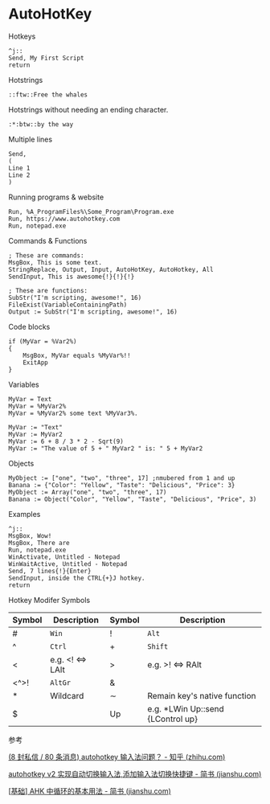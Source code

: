 # AutoHotKey



Hotkeys

```
^j::
Send, My First Script
return
```

Hotstrings

```
::ftw::Free the whales
```

Hotstrings without needing an ending character.

```
:*:btw::by the way
```

Multiple lines

```
Send,
(
Line 1
Line 2
)
```

Running programs & website

```
Run, %A_ProgramFiles%\Some_Program\Program.exe
Run, https://www.autohotkey.com
Run, notepad.exe
```

Commands & Functions

```
; These are commands:
MsgBox, This is some text.
StringReplace, Output, Input, AutoHotKey, AutoHotkey, All
SendInput, This is awesome{!}{!}{!}

; These are functions:
SubStr("I'm scripting, awesome!", 16)
FileExist(VariableContainingPath)
Output := SubStr("I'm scripting, awesome!", 16)
```

Code blocks

```
if (MyVar = %Var2%)
{
    MsgBox, MyVar equals %MyVar%!!
    ExitApp
}
```

Variables

```
MyVar = Text
MyVar = %MyVar2%
MyVar = %MyVar2% some text %MyVar3%.

MyVar := "Text"
MyVar := MyVar2
MyVar := 6 + 8 / 3 * 2 - Sqrt(9)
MyVar := "The value of 5 + " MyVar2 " is: " 5 + MyVar2
```

Objects

```
MyObject := ["one", "two", "three", 17] ;nmubered from 1 and up
Banana := {"Color": "Yellow", "Taste": "Delicious", "Price": 3}
MyObject := Array("one", "two", "three", 17)
Banana := Object("Color", "Yellow", "Taste", "Delicious", "Price", 3)
```





Examples

```
^j::
MsgBox, Wow!
MsgBox, There are
Run, notepad.exe
WinActivate, Untitled - Notepad
WinWaitActive, Untitled - Notepad
Send, 7 lines{!}{Enter}
SendInput, inside the CTRL{+}J hotkey.
return
```



Hotkey Modifer Symbols

| Symbol | Description                    | Symbol | Description                       |
| ------ | ------------------------------ | ------ | --------------------------------- |
| #      | `Win`                          | !      | `Alt`                             |
| ^      | `Ctrl`                         | +      | `Shift`                           |
| <      | e.g. <! $\Leftrightarrow$ LAlt | >      | e.g. >! $\Leftrightarrow$ RAlt    |
| <^>!   | `AltGr`                        | &      |                                   |
| *      | Wildcard                       | $\sim$ | Remain key's native function      |
| $      |                                | Up     | e.g. *LWin Up::send {LControl up} |





参考

[(8 封私信 / 80 条消息) autohotkey 输入法问题？ - 知乎 (zhihu.com)](https://www.zhihu.com/question/49152431)

[autohotkey v2 实现自动切换输入法,添加输入法切换快捷键 - 简书 (jianshu.com)](https://www.jianshu.com/p/c1b412c25712)

[[基础\] AHK 中循环的基本用法 - 简书 (jianshu.com)](https://www.jianshu.com/p/164ce8b4d8c1)













